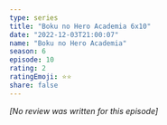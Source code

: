```yaml
---
type: series
title: "Boku no Hero Academia 6x10"
date: "2022-12-03T21:00:07"
name: "Boku no Hero Academia"
season: 6
episode: 10
rating: 2
ratingEmoji: ⭐️⭐️
share: false
---
```


_[No review was written for this episode]_

